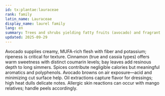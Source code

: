 ```yaml
---
id: tx:plantae:lauraceae
rank: family
latin_name: Lauraceae
display_name: laurel family
lang: en
summary: Trees and shrubs yielding fatty fruits (avocado) and fragrant spices (cinnamon bark, bay leaves); this node spans fresh fruit, whole spices, and ground seasonings.
updated: 2025-09-29
---
```


Avocado supplies creamy, MUFA-rich flesh with fiber and potassium; ripeness is critical for texture. Cinnamon (true and cassia types) offers warm sweetness with distinct coumarin levels; bay leaves add resinous depth to long simmers. Spices contribute negligible calories but meaningful aromatics and polyphenols. Avocado browns on air exposure—acid and minimizing cut surface help. Oil extractions capture flavor for dressings; high heat dulls delicate notes. Allergic skin reactions can occur with mango relatives; handle peels accordingly.

